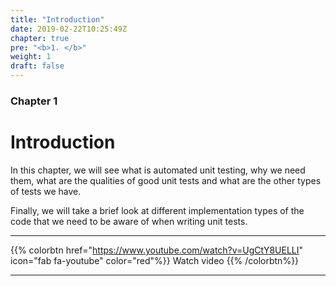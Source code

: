 ```yaml
---
title: "Introduction"
date: 2019-02-22T10:25:49Z
chapter: true
pre: "<b>1. </b>"
weight: 1
draft: false
---
```


### Chapter 1

# Introduction

In this chapter, we will see what is automated unit testing, why we need them, what are the qualities of good unit tests and what are the other types of tests we have. 

Finally, we will take a brief look at different implementation types of the code that we need to be aware of when writing unit tests.

***
{{% colorbtn href="https://www.youtube.com/watch?v=UgCtY8UELLI" icon="fab fa-youtube" color="red"%}} Watch video {{% /colorbtn%}}
***
